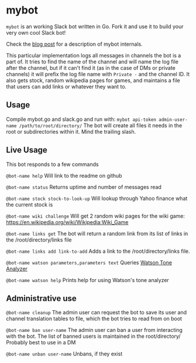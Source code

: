 
# mybot

`mybot` is an working Slack bot written in Go. Fork it and use it to build
your very own cool Slack bot!

Check the [blog post](https://www.opsdash.com/blog/slack-bot-in-golang.html)
for a description of mybot internals.

This particular implementation logs all messages in channels the bot is a part of.
It tries to find the name of the channel and will name the log file after the channel,
but if it can't find it (as in the case of DMs or private channels) it will prefix the log
file name with `Private -` and the channel ID.
It also gets stock, random wikipedia pages for games, and maintains a file 
that users can add links or whatever they want to.

## Usage
Compile mybot.go and slack.go and run with:
```mybot api-token admin-user-name /path/to/root/directory/```
The bot will create all files it needs in the root or subdirectories within it. Mind the trailing slash.

## Live Usage
This bot responds to a few commands

`@bot-name help`
Will link to the readme on github

`@bot-name status`
Returns uptime and number of messages read

`@bot-name stock stock-to-look-up` 
Will lookup through Yahoo finance what the current stock is

`@bot-name wiki challenge`
Will get 2 random wiki pages for the wiki game: https://en.wikipedia.org/wiki/Wikipedia:Wiki_Game

`@bot-name links get`
The bot will return a random link from its list of links in the /root/directory/links file

`@bot-name links add link-to-add`
Adds a link to the /root/directory/links file.

`@bot-name watson parameters,parameters text`
Queries [Watson Tone Analyzer](https://watson-api-explorer.mybluemix.net/apis/tone-analyzer-v3#!/tone/GetTone)

`@bot-name watson help`
Prints help for using Watson's tone analyzer

## Administrative use
`@bot-name cleanup`
The admin user can request the bot to save its user and channel translation
tables to file, which the bot tries to read from on boot

`@bot-name ban user-name`
The admin user can ban a user from interacting with the bot. The list of banned users is maintained in the root/directory/
Probably best to use in a DM

`@bot-name unban user-name`
Unbans, if they exist